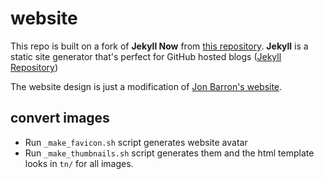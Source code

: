 # website

This repo is built on a fork of **Jekyll Now** from [this repository](https://github.com/barryclark/jekyll-now). **Jekyll** is a static site generator that's perfect for GitHub hosted blogs ([Jekyll Repository](https://github.com/jekyll/jekyll))

The website design is just a modification of [Jon Barron's website](https://jonbarron.info/).

## convert images
* Run `_make_favicon.sh` script generates website avatar
* Run `_make_thumbnails.sh` script generates them and the html template looks in `tn/` for all images.
